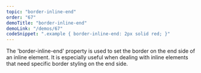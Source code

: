 ```yaml
---
topic: "border-inline-end"
order: "67"
demoTitle: "border-inline-end"
demoLink: "/demos/67"
codeSnippet: ".example { border-inline-end: 2px solid red; }"
---
```


The 'border-inline-end' property is used to set the border on the end side of an inline element. It is especially useful when dealing with inline elements that need specific border styling on the end side.
<br />
